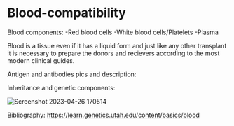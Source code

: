 # Blood-compatibility




Blood components:
-Red blood cells
-White blood cells/Platelets
-Plasma




Blood is a tissue even if it has a liquid form and just like any other transplant it is necessary to prepare the donors and recievers according to the most modern clinical guides.

Antigen and antibodies pics and description:

Inheritance and genetic components:

![Screenshot 2023-04-26 170514](https://user-images.githubusercontent.com/59809057/234601138-86742449-ab24-47c2-aeee-4e34ce11da92.jpg)




Bibliography:
https://learn.genetics.utah.edu/content/basics/blood
